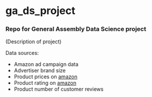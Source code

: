 # ga_ds_project
### Repo for General Assembly Data Science project
(Description of project)

Data sources:
* Amazon ad campaign data 
* Advertiser brand size
* Product prices on [amazon](amazon.com)
* Product rating on [amazon](amazon.com)
* Product number of customer reviews

